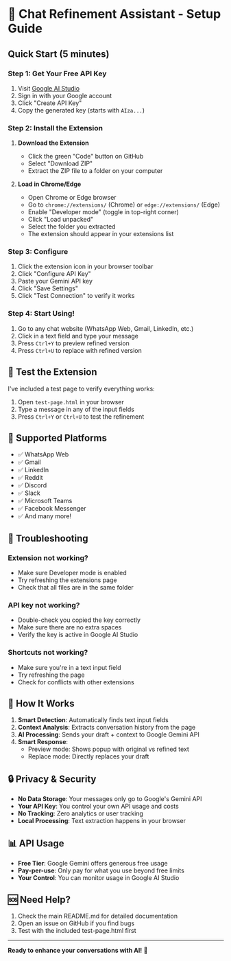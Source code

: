 # 🚀 Chat Refinement Assistant - Setup Guide

## Quick Start (5 minutes)

### Step 1: Get Your Free API Key
1. Visit [Google AI Studio](https://makersuite.google.com/app/apikey)
2. Sign in with your Google account
3. Click "Create API Key"
4. Copy the generated key (starts with `AIza...`)

### Step 2: Install the Extension
1. **Download the Extension**
   - Click the green "Code" button on GitHub
   - Select "Download ZIP"
   - Extract the ZIP file to a folder on your computer

2. **Load in Chrome/Edge**
   - Open Chrome or Edge browser
   - Go to `chrome://extensions/` (Chrome) or `edge://extensions/` (Edge)
   - Enable "Developer mode" (toggle in top-right corner)
   - Click "Load unpacked"
   - Select the folder you extracted
   - The extension should appear in your extensions list

### Step 3: Configure
1. Click the extension icon in your browser toolbar
2. Click "Configure API Key"
3. Paste your Gemini API key
4. Click "Save Settings"
5. Click "Test Connection" to verify it works

### Step 4: Start Using!
1. Go to any chat website (WhatsApp Web, Gmail, LinkedIn, etc.)
2. Click in a text field and type your message
3. Press `Ctrl+Y` to preview refined version
4. Press `Ctrl+U` to replace with refined version

## 🧪 Test the Extension

I've included a test page to verify everything works:

1. Open `test-page.html` in your browser
2. Type a message in any of the input fields
3. Press `Ctrl+Y` or `Ctrl+U` to test the refinement

## 📱 Supported Platforms

- ✅ WhatsApp Web
- ✅ Gmail
- ✅ LinkedIn
- ✅ Reddit
- ✅ Discord
- ✅ Slack
- ✅ Microsoft Teams
- ✅ Facebook Messenger
- ✅ And many more!

## 🔧 Troubleshooting

### Extension not working?
- Make sure Developer mode is enabled
- Try refreshing the extensions page
- Check that all files are in the same folder

### API key not working?
- Double-check you copied the key correctly
- Make sure there are no extra spaces
- Verify the key is active in Google AI Studio

### Shortcuts not working?
- Make sure you're in a text input field
- Try refreshing the page
- Check for conflicts with other extensions

## 🎯 How It Works

1. **Smart Detection**: Automatically finds text input fields
2. **Context Analysis**: Extracts conversation history from the page
3. **AI Processing**: Sends your draft + context to Google Gemini API
4. **Smart Response**: 
   - Preview mode: Shows popup with original vs refined text
   - Replace mode: Directly replaces your draft

## 🔒 Privacy & Security

- **No Data Storage**: Your messages only go to Google's Gemini API
- **Your API Key**: You control your own API usage and costs
- **No Tracking**: Zero analytics or user tracking
- **Local Processing**: Text extraction happens in your browser

## 📊 API Usage

- **Free Tier**: Google Gemini offers generous free usage
- **Pay-per-use**: Only pay for what you use beyond free limits
- **Your Control**: You can monitor usage in Google AI Studio

## 🆘 Need Help?

1. Check the main README.md for detailed documentation
2. Open an issue on GitHub if you find bugs
3. Test with the included test-page.html first

---

**Ready to enhance your conversations with AI!** 🎉

